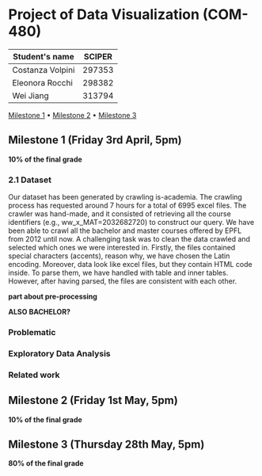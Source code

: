 # Project of Data Visualization (COM-480)

| Student's name | SCIPER |
| -------------- | ------ |
| Costanza Volpini | 297353 |
| Eleonora Rocchi | 298382 |
| Wei Jiang | 313794 |

[Milestone 1](#milestone-1-friday-3rd-april-5pm) • [Milestone 2](#milestone-2-friday-1st-may-5pm) • [Milestone 3](#milestone-3-thursday-28th-may-5pm)

## Milestone 1 (Friday 3rd April, 5pm)

**10% of the final grade**

### 2.1 Dataset

Our dataset has been generated by crawling is-academia. The crawling process has requested around 7 hours for a total of 6995 excel files. The crawler was hand-made, and it consisted of retrieving all the course identifiers (e.g., ww_x_MAT=2032682720) to construct our query. We have been able to crawl all the bachelor and master courses offered by EPFL from 2012 until now. A challenging task was to clean the data crawled and selected which ones we were interested in. Firstly, the files contained special characters (accents), reason why, we have chosen the Latin encoding. Moreover, data look like excel files, but they contain HTML code inside. To parse them, we have handled with table and inner tables. However, after having parsed, the files are consistent with each other. 

__part about pre-processing__

__ALSO BACHELOR?__ 

### Problematic

### Exploratory Data Analysis

### Related work

## Milestone 2 (Friday 1st May, 5pm)

**10% of the final grade**




## Milestone 3 (Thursday 28th May, 5pm)

**80% of the final grade**

